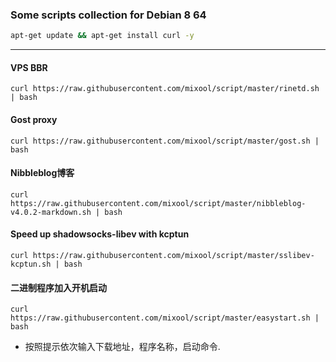 ### Some scripts collection  for Debian 8 64
```bash
apt-get update && apt-get install curl -y
```  
---  
#### VPS BBR  
`curl https://raw.githubusercontent.com/mixool/script/master/rinetd.sh | bash`  
  
#### Gost proxy  
`curl https://raw.githubusercontent.com/mixool/script/master/gost.sh | bash`   
  
#### Nibbleblog博客  
`curl https://raw.githubusercontent.com/mixool/script/master/nibbleblog-v4.0.2-markdown.sh | bash`  
  
#### Speed up shadowsocks-libev with kcptun
`curl https://raw.githubusercontent.com/mixool/script/master/sslibev-kcptun.sh | bash`  
  
#### 二进制程序加入开机启动  
`curl https://raw.githubusercontent.com/mixool/script/master/easystart.sh | bash`  
* 按照提示依次输入下载地址，程序名称，启动命令.  
